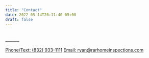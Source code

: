```yaml
---
title: "Contact"
date: 2022-05-14T20:11:40-05:00
draft: false
---
```


<div>
  <br>
  <a href="tel:+1 (832)933-1111"><i class="fa-solid fa-phone fa-6x" style="color:green;"></i>
  &nbsp; &nbsp; &nbsp;
  <a href="sms:+1 (832)933-1111"><i class="fa-solid fa-comment-sms fa-6x" style="color:blue;"></i>
  &nbsp; &nbsp; &nbsp;
  <a href="mailto:ryan@rarhomeinspections.com"><i class="fa-solid fa-at fa-6x" style="color:white"></i>
</div>
<br>
<div>
  <a href="tel:+1 (832)933-1111">Phone/Text:&nbsp;(832)&nbsp;933-1111</a>
  <a href="mailto:ryan@rarhomeinspections.com">Email:&nbsp;ryan@rarhomeinspections.com</a>
</div>